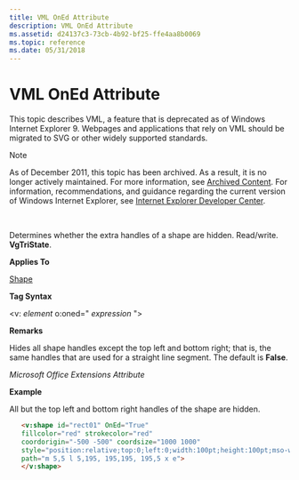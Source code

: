 ```yaml
---
title: VML OnEd Attribute
description: VML OnEd Attribute
ms.assetid: d24137c3-73cb-4b92-bf25-ffe4aa8b0069
ms.topic: reference
ms.date: 05/31/2018
---
```


# VML OnEd Attribute

This topic describes VML, a feature that is deprecated as of Windows Internet Explorer 9. Webpages and applications that rely on VML should be migrated to SVG or other widely supported standards.

> [!Note]  
> As of December 2011, this topic has been archived. As a result, it is no longer actively maintained. For more information, see [Archived Content](/previous-versions/windows/internet-explorer/ie-developer/). For information, recommendations, and guidance regarding the current version of Windows Internet Explorer, see [Internet Explorer Developer Center](https://msdn.microsoft.com/ie/).

 

Determines whether the extra handles of a shape are hidden. Read/write. **VgTriState**.

**Applies To**

[Shape](shape-element--vml.md)

**Tag Syntax**

<v: *element* o:oned=" *expression* ">

**Remarks**

Hides all shape handles except the top left and bottom right; that is, the same handles that are used for a straight line segment. The default is **False**.

*Microsoft Office Extensions Attribute*

**Example**

All but the top left and bottom right handles of the shape are hidden.


```HTML
   <v:shape id="rect01" OnEd="True"
   fillcolor="red" strokecolor="red"
   coordorigin="-500 -500" coordsize="1000 1000"
   style="position:relative;top:0;left:0;width:100pt;height:100pt;mso-wrap-distance-top:10pt"
   path="m 5,5 l 5,195, 195,195, 195,5 x e">
   </v:shape>
```



 

 
